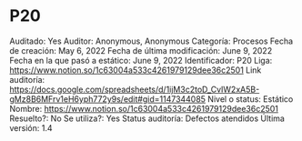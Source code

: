 # P20

Auditado: Yes
Auditor: Anonymous, Anonymous
Categoría: Procesos
Fecha de creación: May 6, 2022
Fecha de última modificación: June 9, 2022
Fecha en la que pasó a estático: June 9, 2022
Identificador: P20
Liga: https://www.notion.so/1c63004a533c4261979129dee36c2501 
Link auditoría: https://docs.google.com/spreadsheets/d/1ijM3c2toD_CvIW2xA5B-gMz8B6MFrv1eH6yph772y9s/edit#gid=1147344085
Nivel o status: Estático
Nombre: https://www.notion.so/1c63004a533c4261979129dee36c2501 
Resuelto?: No
Se utiliza?: Yes
Status auditoría: Defectos atendidos
Última versión: 1.4